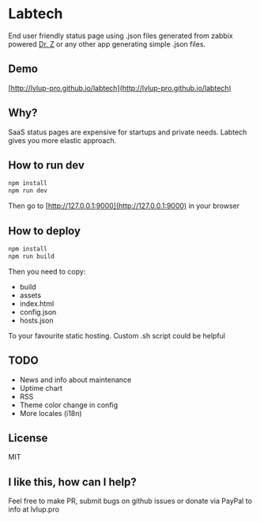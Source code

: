 # Labtech

End user friendly status page using .json files generated from zabbix powered [Dr. Z](https://github.com/lvlup-pro/dr-z) or any other app generating simple .json files.

## Demo

[http://lvlup-pro.github.io/labtech](http://lvlup-pro.github.io/labtech)

## Why?

SaaS status pages are expensive for startups and private needs.
Labtech gives you more elastic approach.

## How to run dev

```bash
npm install
npm run dev
```

Then go to [http://127.0.0.1:9000](http://127.0.0.1:9000) in your browser

## How to deploy

```bash
npm install
npm run build
```

Then you need to copy:

- build
- assets
- index.html
- config.json
- hosts.json 

To your favourite static hosting. Custom .sh script could be helpful

## TODO

- News and info about maintenance
- Uptime chart
- RSS
- Theme color change in config
- More locales (i18n)

## License

MIT

## I like this, how can I help?

Feel free to make PR, submit bugs on github issues or donate via PayPal to info at lvlup.pro
